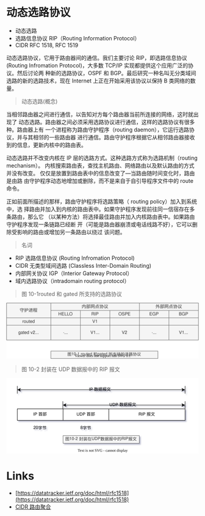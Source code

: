 # 动态选路协议

- 动态选路
- 选路信息协议 RIP（Routing Information Protocol）
- CIDR RFC 1518, RFC 1519

动态选路协议，它用于路由器间的通信。我们主要讨论 RIP，即选路信息协议
(Routing Infromation Protocol)，大多数 TCP/IP 实现都提供这个应用广泛的协议。然后讨论两
种新的选路协议，OSPF 和 BGP。最后研究一种名叫无分类域间选路的新的选路技术，现在 Internet 上正在开始采用该协议以保持 B 类网络的数量。

> 动态选路(概念)

当相邻路由器之间进行通信，以告知对方每个路由器当前所连接的网络，这时就出现了
动态选路。路由器之间必须采用选路协议进行通信，这样的选路协议有很多种。路由器上有
一个进程称为路由守护程序（routing daemon），它运行选路协议，并与其相邻的一些路由器
进行通信。路由守护程序根据它从相邻路由器接收到的信息，更新内核中的路由表。

动态选路并不改变内核在 IP 层的选路方式。这种选路方式称为选路机制（routing mechanism）。
内核搜索路由表，查找主机路由、网络路由以及默认路由的方式并没有改变。
仅仅是放置到路由表中的信息改变了—当路由随时间变化时，路由是由路
由守护程序动态地增加或删除，而不是来自于自引导程序文件中的 route 命令。

正如前面所描述的那样，路由守护程序将选路策略（ routing policy）加入到系统中，选
择路由并加入到内核的路由表中。如果守护程序发现前往同一信宿存在多条路由，那么它
（以某种方法）将选择最佳路由并加入内核路由表中。如果路由守护程序发现一条链路已经断
开（可能是路由器崩溃或电话线路不好），它可以删除受影响的路由或增加另一条路由以绕过
该问题。

> 名词

- RIP 选路信息协议 (Routing Infromation Protocol)
- CIDR 无类型域间选路 (Classless Inter-Domain Routing)
- 内部网关协议 IGP（Interior Gateway Protocol）
- 域内选路协议（intradomain routing protocol）

> 图 10-1routed 和 gated 所支持的选路协议

![TCP-IP-10-1.svg](./images/TCP-IP-10-1.svg)

> 图 10-2 封装在 UDP 数据报中的 RIP 报文

![TCP-IP-10-2.svg](./images/TCP-IP-10-2.drawio.svg)

# Links

- [https://datatracker.ietf.org/doc/html/rfc1518](https://datatracker.ietf.org/doc/html/rfc1518)
- [CIDR 路由聚合](https://cloud.tencent.com/developer/article/1193143)
